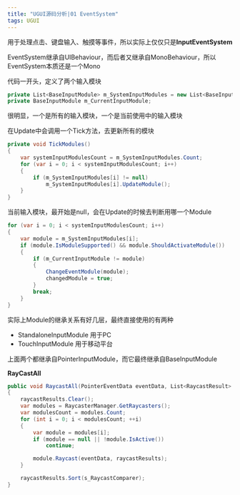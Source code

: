 ```yaml
---
title: "UGUI源码分析|01 EventSystem"
tags: UGUI
---
```


用于处理点击、键盘输入、触摸等事件，所以实际上仅仅只是**InputEventSystem**

EventSystem继承自UIBehaviour，而后者又继承自MonoBehaviour，所以EventSystem本质还是一个Mono

代码一开头，定义了两个输入模块

```c#
private List<BaseInputModule> m_SystemInputModules = new List<BaseInputModule>();
private BaseInputModule m_CurrentInputModule;
```

很明显，一个是所有的输入模块，一个是当前使用中的输入模块

在Update中会调用一个Tick方法，去更新所有的模块

```c#
private void TickModules()
{
    var systemInputModulesCount = m_SystemInputModules.Count;
    for (var i = 0; i < systemInputModulesCount; i++)
    {
        if (m_SystemInputModules[i] != null)
            m_SystemInputModules[i].UpdateModule();
    }
}
```

当前输入模块，最开始是null，会在Update的时候去判断用哪一个Module

```c#
for (var i = 0; i < systemInputModulesCount; i++)
{
    var module = m_SystemInputModules[i];
    if (module.IsModuleSupported() && module.ShouldActivateModule())
    {
        if (m_CurrentInputModule != module)
        {
            ChangeEventModule(module);
            changedModule = true;
        }
        break;
    }
}
```

实际上Module的继承关系有好几层，最终直接使用的有两种

- StandaloneInputModule 用于PC
- TouchInputModule 用于移动平台

上面两个都继承自PointerInputModule，而它最终继承自BaseInputModule

**RayCastAll**

```c#
public void RaycastAll(PointerEventData eventData, List<RaycastResult> raycastResults)
{
    raycastResults.Clear();
    var modules = RaycasterManager.GetRaycasters();
    var modulesCount = modules.Count;
    for (int i = 0; i < modulesCount; ++i)
    {
        var module = modules[i];
        if (module == null || !module.IsActive())
            continue;

        module.Raycast(eventData, raycastResults);
    }

    raycastResults.Sort(s_RaycastComparer);
}
```
